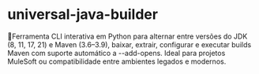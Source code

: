 # universal-java-builder
📘Ferramenta CLI interativa em Python para alternar entre versões do JDK (8, 11, 17, 21) e Maven (3.6–3.9), baixar, extrair, configurar e executar builds Maven com suporte automático a --add-opens. Ideal para projetos MuleSoft ou compatibilidade entre ambientes legados e modernos.
